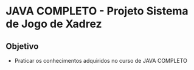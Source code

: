 # JAVA COMPLETO - Projeto Sistema de Jogo de Xadrez

## Objetivo

- Praticar os conhecimentos adquiridos no curso de JAVA COMPLETO
